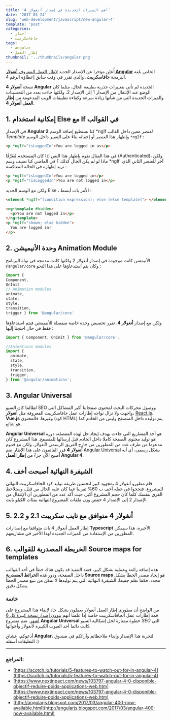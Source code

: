 ```yaml
---
title: 'أهم الميزات الجديدة في إصدار أنغولار 4'
date: '2017-03-24'
slug: 'web-development/javascript/new-angular-4'
template: 'post'
categories:
  - أخبار
  - جافاسكريبت
tags:
  - angular
  - إطار العمل
thumbnail: '../thumbnails/angular.png'
---
```


أُعلِن مؤخرا عن الإصدار الجديد [لإطار العمل المعروف **أنغولار Angular**](http://www.tutomena.com/web-development/javascript/choose-angular/) الخاص بلغة البرمجة **جافاسكريبت**، والذي تقرر في وقت سابق إعطاؤه الرقم 4.

نسخة **أنغولار 4 Angular** الجديدة لم تأتي بتغييرات جذرية بطبيعة الحال، مثلما كان الوضع عند الإنتقال من الإصدار 1 إلى الإصدار 2، ولكنها جاءت بعدد من التحسينات والميزات الجديدة التي من شأنها زيادة سرعة وكفاءة تطبيقات الويب المدعومة من **إطار العمل أنغولار 4**.

## 1. إمكانية استخدام Else مع If في القوالب

في الإصدار **Angular 2** كنا نستطيع إضافة الوسم *ngIf لعنصر معين داخل القالب *Template* وإظهار هذا العنصر أو إخفائه بناءً على التعبير داخل الوسم `*ngIf` :

```html
<p *ngIf="isLoggedIn">You are logged in as</p>
```

في هذا المثال نقوم بإظهار هذا النص إذا كان المستخدم مُعَرَّفًا (Authenticated)، ولكن ماذا لو لم يكن الحال كذلك ؟ في الماضي كنا نضيف وسم \*ngIf  آخر للعنصر الثاني الذي نريد إظهاره في الحالة المعاكسة :

```html
<p *ngIf="isLoggedIn">You are logged in</p>
<p *ngIf="!isLoggedIn">You are not logged in</p>
```

ولكن مع الوسم الجديد Else ، الأمر بات أبسط :

```html
<element *ngIf="[condition expression]; else [else template]"> </element>

<ng-template #hidden>
  <p>You are not logged in</p>
</ng-template>
<p *ngIf="shown; else hidden">
  You are logged in!
</p>
```

## 2. وحدة الأنيميشن Animation Module

الأنيمشن كانت موجودة في إصدار أنغولار 2 ولكنها كانت مدمجة في نواة البرنامج `@angular/core` وكان يتم استدعاؤها على هذا النحو :

```js
import {
Component,
OnInit
// Animation modules
animate,
state,
style,
transition,
trigger } from '@angular/core'
```

ولكن مع إصدار **أنغولار 4**، تقرر تخصيص وحدة خاصة منفصلة للأنيميشن فيتم استدعاؤها فقط في حال احتجنا إليها :

```js
import { Component, OnInit } from '@angular/core';

//Animations modules
import {
  animate,
  state,
  style,
  transition,
  trigger,
} from '@angular/animations';
```

## 3. Angular Universal

لطالما كان السيو SEO ووصول محركات البحث لمحتوى صفحاتنا أكبر المشاكل التي واجهت ولا تزال تواجه إطارات عمل جافاسكريبت المعروفة مثل **أنغولار**، [React.js](/web-development/javascript/react-javascript-library/)، **Vue.js** وغيرها. فالمحتوى (كود HTML) يتم توليده داخل المتصفح وليس من الخادم كما هو شائع.

**Angular Universal** هو أحد المشاريع التي جاءت بهدف إيجاد حل لهذه المعضلة، دوره هو توليد محتوى الصفحة كاملا داخل الخادم قبل إرسالها للمتصفح. هذا المشروع كان مدعوما من طرف عدد من المطورين من خارج الفريق الرسمي لأنغولار، ولكن مع قدوم **أنغولار 4** قرر القائمون على هذا الإطار ضم [Angular Universal](https://universal.angular.io/) بشكل رسمي، أي أنه أصبح الآن جزءً من **إطار العمل Angular 4**.

## 4. الشيفرة النهائية أصبحت أخف

قام مطورو أنغولار 4 بمجهود كبير لتحسين طريقة توليد كود الجافاسكريبت النهائي للمشروع، فنجحوا في جعله أخف ب 60% تقريبا عما كان عليه الحال من قبل، وستلاحظ الفرق بنفسك كلما كان حجم المشروع أكبر، حيث أكد عدد من المطورين أن الإنتقال من الإصدار 2 إلى الإصدار 4 خفض وزن ملفات المشروع النهائية بمئات الكيلو بايت.

## 5. أنغولار 4 متوافق مع تايب سكريبت 2.1 و 2.2

إطار العمل أنغولار 4 بات متوافقا مع إصدارات **Typescript** الأخيرة، هذا سيمكن المطورين من الإستفادة من الميزات الجديدة لهذا الأخير في مشاريعهم.

## 6. الخريطة المصدرية للقوالب Source maps for templates

هذه إضافة رائعة وعملية بشكل كبير، فعند التنفيذ قد يكون هناك خطأ في أحد القوالب داخل الصفحة، ودور هذه **الخرائط المصدرية Source maps** هو إيجاد مصدر الخطأ بشكل محدد، فكما نعلم جميعا، الشيفرة النهائية التي يتم توليدها لا تمكن من تتبع مصدر الخطأ بشكل دقيق.

### خاتمة

من الواضح أن مطوري إطار العمل أنغولار يعملون بشكل جاد لإبقاء هذا المشروع على قمة إطارات عمل الجافاسكريبت خاصة إذا علمنا أنهم [ينوون إصدار نسخة كبيرة كل 6 أشهر](https://github.com/angular/angular/blob/master/docs/RELEASE_SCHEDULE.md). ضم مشروع **Angular Universal** خطوة ممتازة لحل إشكالية السيو _SEO_ التي كانت دائما أحد العيوب الكبيرة لأنغولار وأخواتها.

أدعوكم، عشاق **Angular**، لتجربة هذا الإصدار وإبداء ملاحظاتم وآرائكم في صندوق التعليقات أسفله :)

---

### المراجع:

- [https://scotch.io/tutorials/5-features-to-watch-out-for-in-angular-4](https://scotch.io/tutorials/5-features-to-watch-out-for-in-angular-4)
- [https://www.nextinpact.com/news/103797-angular-4-0-disponible-objectif-reduire-poids-applications-web.htm](https://www.nextinpact.com/news/103797-angular-4-0-disponible-objectif-reduire-poids-applications-web.htm)
- [http://angularjs.blogspot.com/2017/03/angular-400-now-available.html](http://angularjs.blogspot.com/2017/03/angular-400-now-available.html)
